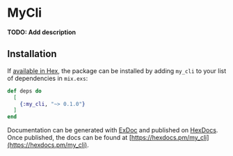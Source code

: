 # MyCli

**TODO: Add description**

## Installation

If [available in Hex](https://hex.pm/docs/publish), the package can be installed
by adding `my_cli` to your list of dependencies in `mix.exs`:

```elixir
def deps do
  [
    {:my_cli, "~> 0.1.0"}
  ]
end
```

Documentation can be generated with [ExDoc](https://github.com/elixir-lang/ex_doc)
and published on [HexDocs](https://hexdocs.pm). Once published, the docs can
be found at [https://hexdocs.pm/my_cli](https://hexdocs.pm/my_cli).

